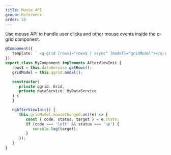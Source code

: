 ```yaml
---
title: Mouse API
group: Reference
order: 10
---
```


Use mouse API to handle user clicks and other mouse events inside the q-grid component.

```typescript
@Component({
   template: ` <q-grid [rows]="rows$ | async" [model]="gridModel"></q-grid> `,
})
export class MyComponent implements AfterViewInit {
   rows$ = this.dataService.getRows();
   gridModel = this.qgrid.model();

   constructor(
      private qgrid: Grid,
      private dataService: MyDataService
   ) {
   }

   ngAfterViewInit() {
      this.gridModel.mouseChanged.on((e) => {
         const { code, status, target } = e.state;
         if (code === 'left' && status === 'up') {
            console.log(target);
         }
      });
   }
}
```
